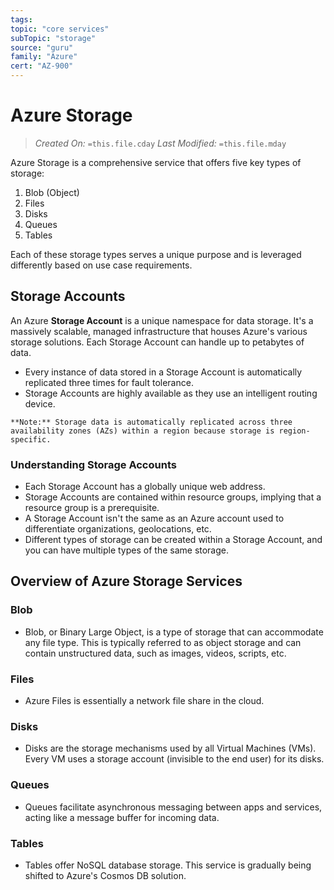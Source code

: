 ```yaml
---
tags:
topic: "core services"
subTopic: "storage"
source: "guru"
family: "Azure"
cert: "AZ-900"
---
```

# Azure Storage

> _Created On:_ `=this.file.cday` 
> _Last Modified:_ `=this.file.mday`

Azure Storage is a comprehensive service that offers five key types of storage:

1. Blob (Object)
2. Files
3. Disks
4. Queues
5. Tables

Each of these storage types serves a unique purpose and is leveraged differently based on use case requirements.

## Storage Accounts

An Azure **Storage Account** is a unique namespace for data storage. It's a massively scalable, managed infrastructure that houses Azure's various storage solutions. Each Storage Account can handle up to petabytes of data.

- Every instance of data stored in a Storage Account is automatically replicated three times for fault tolerance.
- Storage Accounts are highly available as they use an intelligent routing device.

```ad-tip
**Note:** Storage data is automatically replicated across three availability zones (AZs) within a region because storage is region-specific.
```

### Understanding Storage Accounts

- Each Storage Account has a globally unique web address.
- Storage Accounts are contained within resource groups, implying that a resource group is a prerequisite.
- A Storage Account isn't the same as an Azure account used to differentiate organizations, geolocations, etc.
- Different types of storage can be created within a Storage Account, and you can have multiple types of the same storage.

## Overview of Azure Storage Services

### Blob

- Blob, or Binary Large Object, is a type of storage that can accommodate any file type. This is typically referred to as object storage and can contain unstructured data, such as images, videos, scripts, etc.

### Files

- Azure Files is essentially a network file share in the cloud.

### Disks

- Disks are the storage mechanisms used by all Virtual Machines (VMs). Every VM uses a storage account (invisible to the end user) for its disks.

### Queues

- Queues facilitate asynchronous messaging between apps and services, acting like a message buffer for incoming data.

### Tables

- Tables offer NoSQL database storage. This service is gradually being shifted to Azure's Cosmos DB solution.